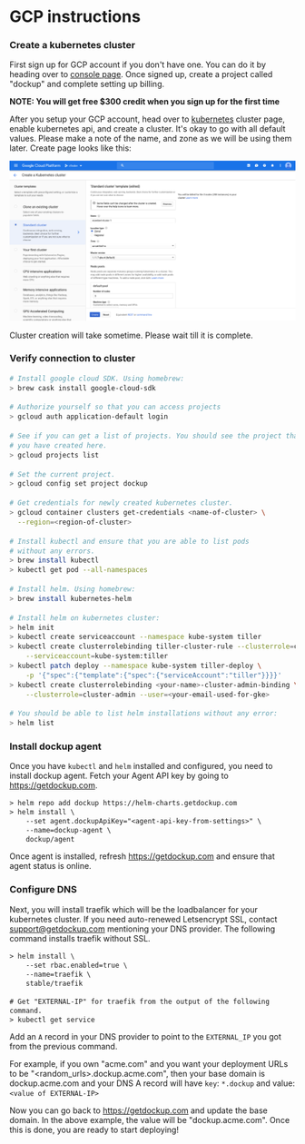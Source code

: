 # GCP instructions

### Create a kubernetes cluster

First sign up for GCP account if you don't have one. You can do it by heading
over to [console page][gcp_console]. Once signed up, create a project called
"dockup" and complete setting up billing.

**NOTE: You will get free $300 credit when you sign up for the first time**

After you setup your GCP account, head over to [kubernetes][gcp_kubernetes]
cluster page, enable kubernetes api, and create a cluster. It's okay to go
with all default values. Please make a note of the name, and zone as we will
be using them later. Create page looks like this:


![Kubernetes create page](/images/gcp_kubernetes_create.png)


Cluster creation will take sometime. Please wait till it is
complete.


### Verify connection to cluster

~~~sh
# Install google cloud SDK. Using homebrew:
> brew cask install google-cloud-sdk

# Authorize yourself so that you can access projects
> gcloud auth application-default login

# See if you can get a list of projects. You should see the project that
# you have created here.
> gcloud projects list

# Set the current project.
> gcloud config set project dockup

# Get credentials for newly created kubernetes cluster.
> gcloud container clusters get-credentials <name-of-cluster> \
  --region=<region-of-cluster>

# Install kubectl and ensure that you are able to list pods
# without any errors.
> brew install kubectl
> kubectl get pod --all-namespaces

# Install helm. Using homebrew:
> brew install kubernetes-helm

# Install helm on kubernetes cluster:
> helm init
> kubectl create serviceaccount --namespace kube-system tiller
> kubectl create clusterrolebinding tiller-cluster-rule --clusterrole=cluster-admin \
    --serviceaccount=kube-system:tiller
> kubectl patch deploy --namespace kube-system tiller-deploy \
    -p '{"spec":{"template":{"spec":{"serviceAccount":"tiller"}}}}'
> kubectl create clusterrolebinding <your-name>-cluster-admin-binding \
    --clusterrole=cluster-admin --user=<your-email-used-for-gke>

# You should be able to list helm installations without any error:
> helm list
~~~

### Install dockup agent

Once you have `kubectl` and `helm` installed and configured, you need to install
dockup agent. Fetch your Agent API key by going to https://getdockup.com.

~~~
> helm repo add dockup https://helm-charts.getdockup.com
> helm install \
    --set agent.dockupApiKey="<agent-api-key-from-settings>" \
    --name=dockup-agent \
    dockup/agent
~~~

Once agent is installed, refresh https://getdockup.com and ensure that agent status is
online.


### Configure DNS

Next, you will install traefik which will be the loadbalancer for your kubernetes cluster.
If you need auto-renewed Letsencrypt SSL, contact support@getdockup.com mentioning your DNS provider.
The following command installs traefik without SSL.

~~~
> helm install \
    --set rbac.enabled=true \
    --name=traefik \
    stable/traefik

# Get "EXTERNAL-IP" for traefik from the output of the following command.
> kubectl get service
~~~

Add an `A` record in your DNS provider to point to the `EXTERNAL_IP` you got
from the previous command.

For example, if you own "acme.com" and you want your deployment URLs to be
"<random_urls>.dockup.acme.com", then your base domain is dockup.acme.com and your
DNS A record will have `key`: `*.dockup` and value: `<value of EXTERNAL-IP>`

Now you can go back to https://getdockup.com and update the base domain.
In the above example, the value will be "dockup.acme.com". Once this is done,
you are ready to start deploying!


[gcp_console]: http://console.cloud.google.com/
[gcp_kubernetes]: https://console.cloud.google.com/kubernetes/list

